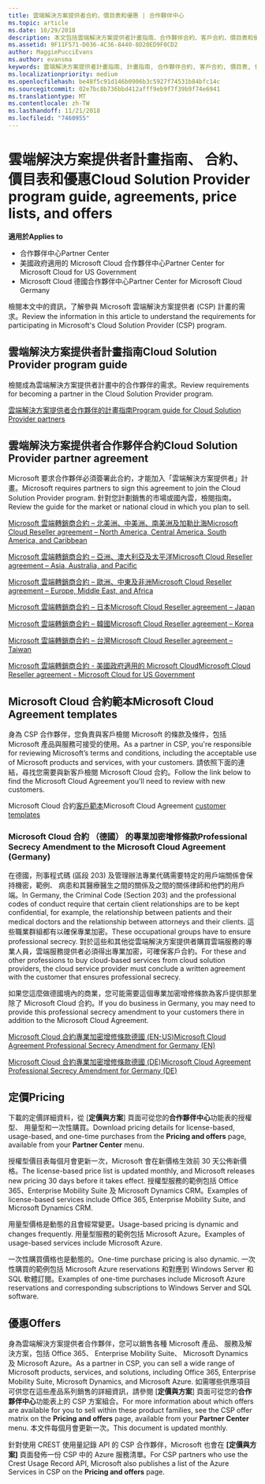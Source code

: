 ```yaml
---
title: 雲端解決方案提供者合約、價目表和優惠 | 合作夥伴中心
ms.topic: article
ms.date: 10/29/2018
description: 本文包括雲端解決方案提供者計畫指南、合作夥伴合約、客戶合約、價目表和優惠連結。
ms.assetid: 9F11F571-D036-4C36-8440-8D20ED9F0CD2
author: MaggiePucciEvans
ms.author: evansma
keywords: 雲端解決方案提供者計畫指南, 計畫指南, 合作夥伴合約, 客戶合約, 價目表, 優惠
ms.localizationpriority: medium
ms.openlocfilehash: be48f5c91d146b0906b3c5927f74531b84bfc14c
ms.sourcegitcommit: 02e7bc8b736bbd412afff9eb9f7f39b9f74e6941
ms.translationtype: MT
ms.contentlocale: zh-TW
ms.lasthandoff: 11/21/2018
ms.locfileid: "7460955"
---
```

# <a name="cloud-solution-provider-program-guide-agreements-price-lists-and-offers"></a><span data-ttu-id="135ac-104">雲端解決方案提供者計畫指南、 合約、 價目表和優惠</span><span class="sxs-lookup"><span data-stu-id="135ac-104">Cloud Solution Provider program guide, agreements, price lists, and offers</span></span>

**<span data-ttu-id="135ac-105">適用於</span><span class="sxs-lookup"><span data-stu-id="135ac-105">Applies to</span></span>**

-  <span data-ttu-id="135ac-106">合作夥伴中心</span><span class="sxs-lookup"><span data-stu-id="135ac-106">Partner Center</span></span>
-  <span data-ttu-id="135ac-107">美國政府適用的 Microsoft Cloud 合作夥伴中心</span><span class="sxs-lookup"><span data-stu-id="135ac-107">Partner Center for Microsoft Cloud for US Government</span></span>
-  <span data-ttu-id="135ac-108">Microsoft Cloud 德國合作夥伴中心</span><span class="sxs-lookup"><span data-stu-id="135ac-108">Partner Center for Microsoft Cloud Germany</span></span>


<span data-ttu-id="135ac-109">檢閱本文中的資訊，了解參與 Microsoft 雲端解決方案提供者 (CSP) 計畫的需求。</span><span class="sxs-lookup"><span data-stu-id="135ac-109">Review the information in this article to understand the requirements for participating in Microsoft's Cloud Solution Provider (CSP) program.</span></span> 

## <a name="cloud-solution-provider-program-guide"></a><span data-ttu-id="135ac-110">雲端解決方案提供者計畫指南</span><span class="sxs-lookup"><span data-stu-id="135ac-110">Cloud Solution Provider program guide</span></span>


<span data-ttu-id="135ac-111">檢閱成為雲端解決方案提供者計畫中的合作夥伴的需求。</span><span class="sxs-lookup"><span data-stu-id="135ac-111">Review requirements for becoming a partner in the Cloud Solution Provider program.</span></span>

[<span data-ttu-id="135ac-112">雲端解決方案提供者合作夥伴的計畫指南</span><span class="sxs-lookup"><span data-stu-id="135ac-112">Program guide for Cloud Solution Provider partners</span></span>](http://go.microsoft.com/fwlink/p/?LinkId=617100)

## <a name="cloud-solution-provider-partner-agreement"></a><span data-ttu-id="135ac-113">雲端解決方案提供者合作夥伴合約</span><span class="sxs-lookup"><span data-stu-id="135ac-113">Cloud Solution Provider partner agreement</span></span>

<span data-ttu-id="135ac-114">Microsoft 要求合作夥伴必須簽署此合約，才能加入「雲端解決方案提供者」計畫。</span><span class="sxs-lookup"><span data-stu-id="135ac-114">Microsoft requires partners to sign this agreement to join the Cloud Solution Provider program.</span></span> <span data-ttu-id="135ac-115">針對您計劃銷售的市場或國內雲，檢閱指南。</span><span class="sxs-lookup"><span data-stu-id="135ac-115">Review the guide for the market or national cloud in which you plan to sell.</span></span>

[<span data-ttu-id="135ac-116">Microsoft 雲端轉銷商合約 – 北美洲、中美洲、南美洲及加勒比海</span><span class="sxs-lookup"><span data-stu-id="135ac-116">Microsoft Cloud Reseller agreement – North America, Central America, South America, and Caribbean</span></span>](http://download.microsoft.com/download/2/C/8/2C8CAC17-FCE7-4F51-9556-4D77C7022DF5/MCRA2018_AOC_ENG_Sep2018_CR.pdf)

[<span data-ttu-id="135ac-117">Microsoft 雲端轉銷商合約 – 亞洲、澳大利亞及太平洋</span><span class="sxs-lookup"><span data-stu-id="135ac-117">Microsoft Cloud Reseller agreement – Asia, Australia, and Pacific</span></span>](http://download.microsoft.com/download/2/C/8/2C8CAC17-FCE7-4F51-9556-4D77C7022DF5/MCRA2018_APOC_ENG_Sep2018_CR.pdf)

[<span data-ttu-id="135ac-118">Microsoft 雲端轉銷商合約 – 歐洲、中東及非洲</span><span class="sxs-lookup"><span data-stu-id="135ac-118">Microsoft Cloud Reseller agreement – Europe, Middle East, and Africa</span></span>](http://download.microsoft.com/download/2/C/8/2C8CAC17-FCE7-4F51-9556-4D77C7022DF5/MCRA2018_EOC_ENG_Sep2018_CR.pdf)

[<span data-ttu-id="135ac-119">Microsoft 雲端轉銷商合約 – 日本</span><span class="sxs-lookup"><span data-stu-id="135ac-119">Microsoft Cloud Reseller agreement – Japan</span></span>](http://download.microsoft.com/download/2/C/8/2C8CAC17-FCE7-4F51-9556-4D77C7022DF5/MCRA2018_JPN_ENG_Sep2018_CR.pdf)

[<span data-ttu-id="135ac-120">Microsoft 雲端轉銷商合約 – 韓國</span><span class="sxs-lookup"><span data-stu-id="135ac-120">Microsoft Cloud Reseller agreement – Korea</span></span>](http://download.microsoft.com/download/2/C/8/2C8CAC17-FCE7-4F51-9556-4D77C7022DF5/MCRA2018_KOR_ENG_Sep2018_CR.pdf)

[<span data-ttu-id="135ac-121">Microsoft 雲端轉銷商合約 – 台灣</span><span class="sxs-lookup"><span data-stu-id="135ac-121">Microsoft Cloud Reseller agreement – Taiwan</span></span>](http://download.microsoft.com/download/2/C/8/2C8CAC17-FCE7-4F51-9556-4D77C7022DF5/MCRA2018_TAI_ENG_Sep2018_CR.pdf)

[<span data-ttu-id="135ac-122">Microsoft 雲端轉銷商合約 - 美國政府適用的 Microsoft Cloud</span><span class="sxs-lookup"><span data-stu-id="135ac-122">Microsoft Cloud Reseller agreement - Microsoft Cloud for US Government</span></span>](http://download.microsoft.com/download/2/C/8/2C8CAC17-FCE7-4F51-9556-4D77C7022DF5/MCRA2018_AOC_USGCC_ENG_Sep2018_CR.pdf)


## <a name="microsoft-cloud-agreement-templates"></a><span data-ttu-id="135ac-123">Microsoft Cloud 合約範本</span><span class="sxs-lookup"><span data-stu-id="135ac-123">Microsoft Cloud Agreement templates</span></span>

<span data-ttu-id="135ac-124">身為 CSP 合作夥伴，您負責與客戶檢閱 Microsoft 的條款及條件，包括 Microsoft 產品與服務可接受的使用。</span><span class="sxs-lookup"><span data-stu-id="135ac-124">As a partner in CSP, you're responsible for reviewing Microsoft’s terms and conditions, including the acceptable use of Microsoft products and services, with your customers.</span></span> <span data-ttu-id="135ac-125">請依照下面的連結，尋找您需要與新客戶檢閱 Microsoft Cloud 合約。</span><span class="sxs-lookup"><span data-stu-id="135ac-125">Follow the link below to find the Microsoft Cloud Agreement you'll need to review with new customers.</span></span> 

<span data-ttu-id="135ac-126">Microsoft Cloud 合約[客戶範本](agreements.md)</span><span class="sxs-lookup"><span data-stu-id="135ac-126">Microsoft Cloud Agreement [customer templates](agreements.md)</span></span>

### <a name="professional-secrecy-amendment-to-the-microsoft-cloud-agreement-germany"></a><span data-ttu-id="135ac-127">Microsoft Cloud 合約 （德國） 的專業加密增修條款</span><span class="sxs-lookup"><span data-stu-id="135ac-127">Professional Secrecy Amendment to the Microsoft Cloud Agreement (Germany)</span></span>

<span data-ttu-id="135ac-128">在德國，刑事程式碼 (區段 203) 及管理辦法專業代碼需要特定的用戶端關係會保持機密，範例、 病患和其醫療醫生之間的關係及之間的關係律師和他們的用戶端。</span><span class="sxs-lookup"><span data-stu-id="135ac-128">In Germany, the Criminal Code (Section 203) and the professional codes of conduct require that certain client relationships are to be kept confidential, for example, the relationship between patients and their medical doctors and the relationship between attorneys and their clients.</span></span> <span data-ttu-id="135ac-129">這些職業群組都有以確保專業加密。</span><span class="sxs-lookup"><span data-stu-id="135ac-129">These occupational groups have to ensure professional secrecy.</span></span> <span data-ttu-id="135ac-130">對於這些和其他從雲端解決方案提供者購買雲端服務的專業人員，雲端服務提供者必須得出專業加密，可確保客戶合約。</span><span class="sxs-lookup"><span data-stu-id="135ac-130">For these and other professions to buy cloud-based services from cloud solution providers, the cloud service provider must conclude a written agreement with the customer that ensures professional secrecy.</span></span> 

<span data-ttu-id="135ac-131">如果您這麼做德國境內的商業，您可能需要這個專業加密增修條款為客戶提供那里除了 Microsoft Cloud 合約。</span><span class="sxs-lookup"><span data-stu-id="135ac-131">If you do business in Germany, you may need to provide this professional secrecy amendment to your customers there in addition to the Microsoft Cloud Agreement.</span></span>

[<span data-ttu-id="135ac-132">Microsoft Cloud 合約專業加密增修條款德國 (EN-US)</span><span class="sxs-lookup"><span data-stu-id="135ac-132">Microsoft Cloud Agreement Professional Secrecy Amendment for Germany (EN)</span></span>](https://go.microsoft.com/fwlink/?linkid=2030827&clcid=0x409)

[<span data-ttu-id="135ac-133">Microsoft Cloud 合約專業加密增修條款德國 (DE)</span><span class="sxs-lookup"><span data-stu-id="135ac-133">Microsoft Cloud Agreement Professional Secrecy Amendment for Germany (DE)</span></span>](https://go.microsoft.com/fwlink/?linkid=2030827&clcid=0x407)


## <a name="pricing"></a><span data-ttu-id="135ac-134">定價</span><span class="sxs-lookup"><span data-stu-id="135ac-134">Pricing</span></span>


<span data-ttu-id="135ac-135">下載的定價詳細資料，從 [**定價與方案**] 頁面可從您的**合作夥伴中心**功能表的授權型、 用量型和一次性購買。</span><span class="sxs-lookup"><span data-stu-id="135ac-135">Download pricing details for license-based, usage-based, and one-time purchases from the **Pricing and offers** page, available from your **Partner Center** menu.</span></span> 

<span data-ttu-id="135ac-136">授權型價目表每個月會更新一次，Microsoft 會在新價格生效前 30 天公佈新價格。</span><span class="sxs-lookup"><span data-stu-id="135ac-136">The license-based price list is updated monthly, and Microsoft releases new pricing 30 days before it takes effect.</span></span> <span data-ttu-id="135ac-137">授權型服務的範例包括 Office 365、Enterprise Mobility Suite 及 Microsoft Dynamics CRM。</span><span class="sxs-lookup"><span data-stu-id="135ac-137">Examples of license-based services include Office 365, Enterprise Mobility Suite, and Microsoft Dynamics CRM.</span></span> 

<span data-ttu-id="135ac-138">用量型價格是動態的且會經常變更。</span><span class="sxs-lookup"><span data-stu-id="135ac-138">Usage-based pricing is dynamic and changes frequently.</span></span> <span data-ttu-id="135ac-139">用量型服務的範例包括 Microsoft Azure。</span><span class="sxs-lookup"><span data-stu-id="135ac-139">Examples of usage-based services include Microsoft Azure.</span></span>

<span data-ttu-id="135ac-140">一次性購買價格也是動態的。</span><span class="sxs-lookup"><span data-stu-id="135ac-140">One-time purchase pricing is also dynamic.</span></span> <span data-ttu-id="135ac-141">一次性購買的範例包括 Microsoft Azure reservations 和對應到 Windows Server 和 SQL 軟體訂閱。</span><span class="sxs-lookup"><span data-stu-id="135ac-141">Examples of one-time purchases include Microsoft Azure reservations and corresponding subscriptions to Windows Server and SQL software.</span></span> 


## <a name="offers"></a><span data-ttu-id="135ac-142">優惠</span><span class="sxs-lookup"><span data-stu-id="135ac-142">Offers</span></span>


<span data-ttu-id="135ac-143">身為雲端解決方案提供者合作夥伴，您可以銷售各種 Microsoft 產品、 服務及解決方案，包括 Office 365、 Enterprise Mobility Suite、 Microsoft Dynamics 及 Microsoft Azure。</span><span class="sxs-lookup"><span data-stu-id="135ac-143">As a partner in CSP, you can sell a wide range of Microsoft products, services, and solutions, including Office 365, Enterprise Mobility Suite, Microsoft Dynamics, and Microsoft Azure.</span></span> <span data-ttu-id="135ac-144">如需哪些供應項目可供您在這些產品系列銷售的詳細資訊，請參閱 [**定價與方案**] 頁面可從您的**合作夥伴中心**功能表上的 CSP 方案組合。</span><span class="sxs-lookup"><span data-stu-id="135ac-144">For more information about which offers are available for you to sell within these product families, see the CSP offer matrix on the **Pricing and offers** page, available from your **Partner Center** menu.</span></span> <span data-ttu-id="135ac-145">本文件每個月會更新一次。</span><span class="sxs-lookup"><span data-stu-id="135ac-145">This document is updated monthly.</span></span>

<span data-ttu-id="135ac-146">針對使用 CREST 使用量記錄 API 的 CSP 合作夥伴，Microsoft 也會在 **\[定價與方案\]** 頁面發佈一份 CSP 中的 Azure 服務清單。</span><span class="sxs-lookup"><span data-stu-id="135ac-146">For CSP partners who use the Crest Usage Record API, Microsoft also publishes a list of the Azure Services in CSP on the **Pricing and offers** page.</span></span>


